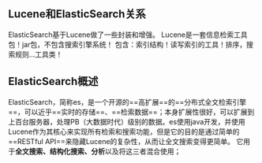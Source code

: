 ## Lucene和ElasticSearch关系
ElasticSearch基于Lucene做了一些封装和增强。
Lucene是一套信息检索工具包！jar包，不包含搜索引擎系统！
包含：索引结构！读写索引的工具！排序，搜索规则...工具类！

## ElasticSearch概述
ElasticSearch，简称es，是一个开源的==高扩展==的==分布式全文检索引擎==，可以近乎==实时的存储==、==检索数据==；本身扩展性很好，可以扩展到上百台服务器，处理PB（大数据时代）级别的数据。es使用java开发，并使用Lucene作为其核心来实现所有检索和搜索功能，但是它的目的是通过简单的==RESTful API==来隐藏Lucene的复杂性，从而让全文搜索变得更简单。
它用于**全文搜索、结构化搜索、分析**以及将这三者混合使用；
